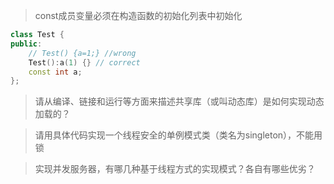 >const成员变量必须在构造函数的初始化列表中初始化

```cpp
class Test {
public:
    // Test() {a=1;} //wrong
    Test():a(1) {} // correct
    const int a;
};
```

>请从编译、链接和运行等方面来描述共享库（或叫动态库）是如何实现动态加载的？

>请用具体代码实现一个线程安全的单例模式类（类名为singleton），不能用锁

>实现并发服务器，有哪几种基于线程方式的实现模式？各自有哪些优劣？
